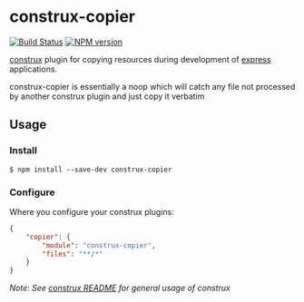 # construx-copier

[![Build Status](https://travis-ci.org/krakenjs/construx-copier.svg?branch=master)](https://travis-ci.org/krakenjs/construx-copier)
[![NPM version](https://badge.fury.io/js/construx-copier.png)](http://badge.fury.io/js/construx-copier)

[construx](https://github.com/krakenjs/construx) plugin for copying resources during development of [express](http://expressjs.com/) applications.

construx-copier is essentially a noop which will catch any file not processed by another construx plugin and just copy it verbatim

## Usage

### Install

```shell
$ npm install --save-dev construx-copier
```

### Configure

Where you configure your construx plugins:

```json
{
    "copier": {
        "module": "construx-copier",
        "files": "**/*"
    }
}
```

_Note: See [construx README](https://github.com/krakenjs/construx/blob/master/README.md) for general usage of construx_
